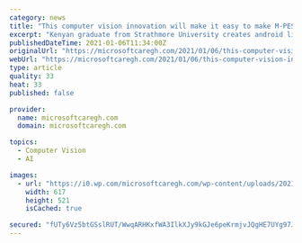```yaml
---
category: news
title: "This computer vision innovation will make it easy to make M-PESA business payments"
excerpt: "Kenyan graduate from Strathmore University creates android library that makes it easy to make M-PESA business payments using computer vision"
publishedDateTime: 2021-01-06T11:34:00Z
originalUrl: "https://microsoftcaregh.com/2021/01/06/this-computer-vision-innovation-will-make-it-easy-to-make-m-pesa-business-payments/"
webUrl: "https://microsoftcaregh.com/2021/01/06/this-computer-vision-innovation-will-make-it-easy-to-make-m-pesa-business-payments/"
type: article
quality: 33
heat: 33
published: false

provider:
  name: microsoftcaregh.com
  domain: microsoftcaregh.com

topics:
  - Computer Vision
  - AI

images:
  - url: "https://i0.wp.com/microsoftcaregh.com/wp-content/uploads/2021/01/image-7.png?fit=617%2C521&#038;ssl=1"
    width: 617
    height: 521
    isCached: true

secured: "fUTy6Vz5btGSslRUT/WwqARHKxfWA3IlkXJy9kGJe6peKrmjvJQgHE7UYg97JQ+R/JjPapE7Gy1wDfkaEAf4IJCGACqRYZqjZlz7ZFRPiFJgyOCjToqqVywKxft/3V071S4l4q3CmCxHDVhW97Gv6M7vx7Wi7WQCSFhDdKpcnajwFyioNNE7xP3V3TMpR2+YrF5xd0kGII02lHkCvoEm6S3jRa3eyqmYPjbEI+QErQk27wM4RqKhNSESOk7g4U/zPs7cGXQDCVjMhrUzmpjZnoVfOG4bh3ZVgVUThDxR/5GL0z0cxZxF5XmC2wT+TNzBIL2H4N5ibfDOzzhZ2kaYQyEj+xC9Z87oexAWb/Orfr8=;sEpUACzD5ooUzJSgsFGu5A=="
---
```



